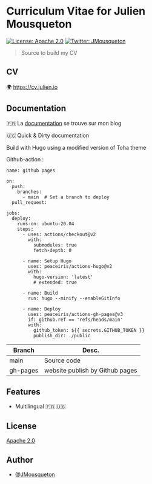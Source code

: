 
# Curriculum Vitae for Julien Mousqueton

[![License: Apache 2.0](https://img.shields.io/badge/License-Apache%202.0-yellow.svg)](https://github.com/JMousqueton/cv.julien.io/blob/main/LICENSE)
[![Twitter: JMousqueton](https://img.shields.io/twitter/follow/JMousqueton.svg?style=social)](https://twitter.com/JMousqueton)

>  Source to build my CV 

## CV  

🌍 https://cv.julien.io


## Documentation

🇫🇷 La [documentation](https://julien.io/Heberger-son-CV-sur-Github) se trouve sur mon blog 

🇺🇸 Quick & Dirty documentation 

Build with Hugo using a modified version of Toha theme 

Github-action : 

```
name: github pages

on:
  push:
    branches:
      - main  # Set a branch to deploy
  pull_request:

jobs:
  deploy:
    runs-on: ubuntu-20.04
    steps:
      - uses: actions/checkout@v2
        with:
          submodules: true  
          fetch-depth: 0    

      - name: Setup Hugo
        uses: peaceiris/actions-hugo@v2
        with:
          hugo-version: 'latest'
          # extended: true

      - name: Build
        run: hugo --minify --enableGitInfo 

      - name: Deploy
        uses: peaceiris/actions-gh-pages@v3
        if: github.ref == 'refs/heads/main'
        with:
          github_token: ${{ secrets.GITHUB_TOKEN }}
          publish_dir: ./public
```


| Branch | Desc. |
|---|---|
| main | Source code |
| gh-pages | website publish by Github pages |

## Features

- Multilingual 🇫🇷 🇺🇸 

## License

[Apache 2.0](https://github.com/JMousqueton/cv.julien.io/blob/main/LICENSE)


## Author

- [@JMousqueton](https://www.github.com/JMousqueton)

